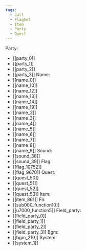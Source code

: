 ```yaml
---
tags:
  - Call
  - FlagSet
  - Item
  - Party
  - Quest
---
```

Party:
- [[party_0]]
- [[party_1]]
- [[party_2]]
- [[party_3]]
Name:
- [[name_0]]
- [[name_10]]
- [[name_12]]
- [[name_13]]
- [[name_14]]
- [[name_19]]
- [[name_2]]
- [[name_3]]
- [[name_4]]
- [[name_5]]
- [[name_6]]
- [[name_7]]
- [[name_8]]
- [[name_9]]
Sound:
- [[sound_38]]
- [[sound_39]]
Flag:
- [[flag_10752]]
- [[flag_9670]]
Quest:
- [[quest_50]]
- [[quest_51]]
- [[quest_52]]
- [[quest_53]]
Item:
- [[item_861]]
Fn:
- [[sub000_function10]]
- [[u7000_function5]]
Field_party:
- [[field_party_0]]
- [[field_party_1]]
- [[field_party_2]]
- [[field_party_3]]
Bgm:
- [[bgm_210]]
System:
- [[system_1]]
